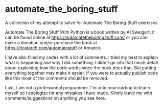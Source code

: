 # automate_the_boring_stuff

A collection of my attempt to solve for Automate The Boring Stuff exercises

Automate The Boring Stuff With Python is a book written by Al Sweigart. It can be found online at https://automatetheboringstuff.com/ or you can make a donation and/or purchase the book at https://nostarch.com/automatestuff or Amazon.


I have also filled my codes with a lot of comments. I tried my best to explain what is happening and why I did something. I didn't go into that much detail about explaining how the code works since the book does that. But putting everything together may make it easier. If you were to actually publish code like this most of the comments should be removed.

Last, I am not a professional programmer. I'm only now starting to teach myself so I apologize for any mistakes I have made. Kindly leave me with comments/suggestions on anything you see here.
